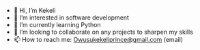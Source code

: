 - 👋 Hi, I’m Kekeli
- 👀 I’m interested in software development
- 🌱 I’m currently learning Python
- 💞️ I’m looking to collaborate on any projects to sharpen my skills
- 📫 How to reach me: Owusukekeliprince@gmail.com (email)

<!---
Drkekeli/Drkekeli is a ✨ special ✨ repository because its `README.md` (this file) appears on your GitHub profile.
You can click the Preview link to take a look at your changes.
--->
